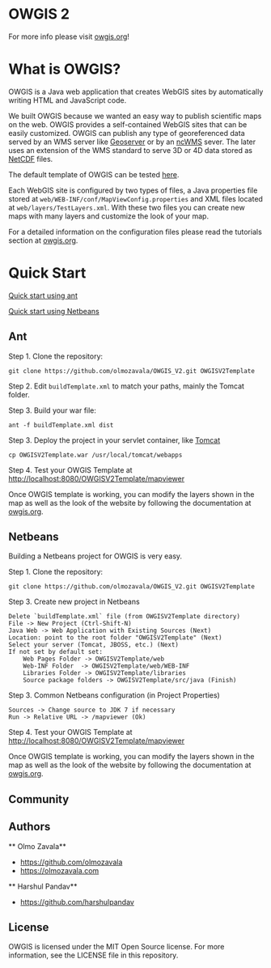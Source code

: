 OWGIS 2
=====

For more info please visit [owgis.org](http://owgis.org)!

# What is OWGIS?
OWGIS is a Java web application that creates 
WebGIS sites by automatically writing HTML and JavaScript code. 

We built OWGIS because we wanted an easy way to 
publish scientific maps on the web. OWGIS provides a
self-contained WebGIS sites that can be easily customized.
OWGIS can publish any type of georeferenced data served
by an WMS server like [Geoserver](http://geoserver.org)
or by an [ncWMS](http://www.resc.rdg.ac.uk/trac/ncWMS/) sever. 
The later uses an extension of the WMS standard to 
serve 3D or 4D data stored as [NetCDF](http://www.unidata.ucar.edu/software/netcdf/) files.

The default template of OWGIS can be tested 
<a href="http://owgis.servehttp.com:8080/OWGISV2Template/mapviewer"> here</a>.

Each WebGIS site is configured by two types of files, a 
Java properties file stored at `web/WEB-INF/conf/MapViewConfig.properties`
and XML files located at `web/layers/TestLayers.xml`.
With these two files you can create new maps with many layers
and customize the look of your map. 

For a detailed information on the configuration files please
read the tutorials section at [owgis.org](http://owgis.org).

# Quick Start 

[Quick start using ant](#ant)

[Quick start using Netbeans](#netbeans)

## Ant
Step 1. Clone the repository:
 
    git clone https://github.com/olmozavala/OWGIS_V2.git OWGISV2Template

Step 2. Edit `buildTemplate.xml` to match your paths, mainly the Tomcat folder.

Step 3. Build your war file:
    
    ant -f buildTemplate.xml dist

Step 3. Deploy the project in your servlet container, like [Tomcat](http://tomcat.apache.org/)

    cp OWGISV2Template.war /usr/local/tomcat/webapps

Step 4. Test your OWGIS Template at <http://localhost:8080/OWGISV2Template/mapviewer>

Once OWGIS template is working, you can modify the layers shown
in the map as well as the look of the website by following the
documentation at [owgis.org](http://owgis.org).

## Netbeans
Building a Netbeans project for OWGIS is very easy. 

Step 1. Clone the repository:

    git clone https://github.com/olmozavala/OWGIS_V2.git OWGISV2Template

Step 3. Create new project in Netbeans

    Delete `buildTemplate.xml` file (from OWGISV2Template directory)
    File -> New Project (Ctrl-Shift-N)
    Java Web -> Web Application with Existing Sources (Next)
    Location: point to the root folder "OWGISV2Template" (Next)
    Select your server (Tomcat, JBOSS, etc.) (Next)
    If not set by default set:
        Web Pages Folder -> OWGISV2Template/web
        Web-INF Folder  -> OWGISV2Template/web/WEB-INF
        Libraries Folder -> OWGISV2Template/libraries 
        Source package folders -> OWGISV2Template/src/java (Finish)

Step 3. Common Netbeans configuration (in Project Properties)

    Sources -> Change source to JDK 7 if necessary
    Run -> Relative URL -> /mapviewer (Ok)

Step 4. Test your OWGIS Template at <http://localhost:8080/OWGISV2Template/mapviewer>

Once OWGIS template is working, you can modify the layers shown
in the map as well as the look of the website by following the
documentation at [owgis.org](http://owgis.org).

## Community 
## Authors

** Olmo Zavala**
+ <https://github.com/olmozavala>
+ <https://olmozavala.com>

** Harshul Pandav**
+ <https://github.com/harshulpandav>

## License
OWGIS is licensed under the MIT Open Source license. 
For more information, see the LICENSE file in this repository.
